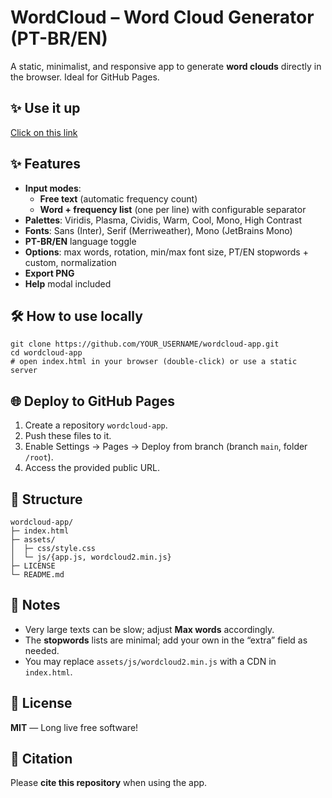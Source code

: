 # WordCloud – Word Cloud Generator (PT-BR/EN)

A static, minimalist, and responsive app to generate **word clouds** directly in the browser. Ideal for GitHub Pages.

## ✨ Use it up

[Click on this link](wilsonfrantine.github.io/wordcloud-app/)

## ✨ Features
- **Input modes**:
  - **Free text** (automatic frequency count)
  - **Word + frequency list** (one per line) with configurable separator
- **Palettes**: Viridis, Plasma, Cividis, Warm, Cool, Mono, High Contrast
- **Fonts**: Sans (Inter), Serif (Merriweather), Mono (JetBrains Mono)
- **PT-BR/EN** language toggle
- **Options**: max words, rotation, min/max font size, PT/EN stopwords + custom, normalization
- **Export PNG**
- **Help** modal included

## 🛠️ How to use locally
    git clone https://github.com/YOUR_USERNAME/wordcloud-app.git
    cd wordcloud-app
    # open index.html in your browser (double-click) or use a static server

## 🌐 Deploy to GitHub Pages
1. Create a repository `wordcloud-app`.
2. Push these files to it.
3. Enable Settings → Pages → Deploy from branch (branch `main`, folder `/root`).
4. Access the provided public URL.

## 📁 Structure
    wordcloud-app/
    ├─ index.html
    ├─ assets/
    │  ├─ css/style.css
    │  └─ js/{app.js, wordcloud2.min.js}
    ├─ LICENSE
    └─ README.md

## 🔎 Notes
- Very large texts can be slow; adjust **Max words** accordingly.
- The **stopwords** lists are minimal; add your own in the “extra” field as needed.
- You may replace `assets/js/wordcloud2.min.js` with a CDN in `index.html`.

## 📜 License
**MIT** — Long live free software!

## 🙌 Citation
Please **cite this repository** when using the app.
